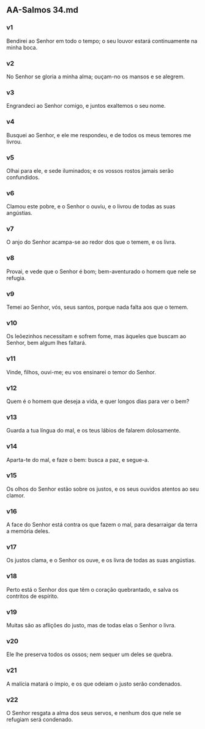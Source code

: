 ## AA-Salmos 34.md
### v1
 Bendirei ao Senhor em todo o tempo; o seu louvor estará continuamente na minha boca.
### v2
 No Senhor se gloria a minha alma; ouçam-no os mansos e se alegrem.
### v3
 Engrandeci ao Senhor comigo, e juntos exaltemos o seu nome.
### v4
 Busquei ao Senhor, e ele me respondeu, e de todos os meus temores me livrou.
### v5
 Olhai para ele, e sede iluminados; e os vossos rostos jamais serão confundidos.
### v6
 Clamou este pobre, e o Senhor o ouviu, e o livrou de todas as suas angústias.
### v7
 O anjo do Senhor acampa-se ao redor dos que o temem, e os livra.
### v8
 Provai, e vede que o Senhor é bom; bem-aventurado o homem que nele se refugia.
### v9
 Temei ao Senhor, vós, seus santos, porque nada falta aos que o temem.
### v10
 Os leõezinhos necessitam e sofrem fome, mas àqueles que buscam ao Senhor, bem algum lhes faltará.
### v11
 Vinde, filhos, ouvi-me; eu vos ensinarei o temor do Senhor.
### v12
 Quem é o homem que deseja a vida, e quer longos dias para ver o bem?
### v13
 Guarda a tua língua do mal, e os teus lábios de falarem dolosamente.
### v14
 Aparta-te do mal, e faze o bem: busca a paz, e segue-a.
### v15
 Os olhos do Senhor estão sobre os justos, e os seus ouvidos atentos ao seu clamor.
### v16
 A face do Senhor está contra os que fazem o mal, para desarraigar da terra a memória deles.
### v17
 Os justos clama, e o Senhor os ouve, e os livra de todas as suas angústias.
### v18
 Perto está o Senhor dos que têm o coração quebrantado, e salva os contritos de espírito.
### v19
 Muitas são as aflições do justo, mas de todas elas o Senhor o livra.
### v20
 Ele lhe preserva todos os ossos; nem sequer um deles se quebra.
### v21
 A malícia matará o ímpio, e os que odeiam o justo serão condenados.
### v22
 O Senhor resgata a alma dos seus servos, e nenhum dos que nele se refugiam será condenado.
